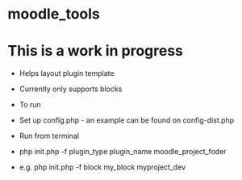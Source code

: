 # moodle_tools

# This is a work in progress 

- Helps layout plugin template
- Currently only supports blocks

- To run 
- Set up config.php - an example can be found on config-dist.php

- Run from terminal
- php init.php -f plugin_type plugin_name moodle_project_foder
- e.g. php init.php -f block my_block myproject_dev

